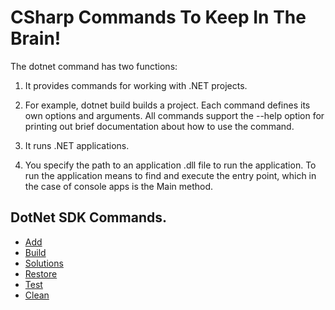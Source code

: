 # CSharp Commands To Keep In The Brain!

The dotnet command has two functions:

1. It provides commands for working with .NET projects.

2. For example, dotnet build builds a project. Each command defines its own options and arguments. All commands support the --help option for printing out brief documentation about how to use the command.

3. It runs .NET applications.

4. You specify the path to an application .dll file to run the application. To run the application means to find and execute the entry point, which in the case of console apps is the Main method.

## DotNet SDK Commands.

- [Add](./commands/add.md)
- [Build](./commands/build.md)
- [Solutions](./commands/solutions.md)
- [Restore](./commands/restore.md)
- [Test](./commands/test.md)
- [Clean](./commands/clean.md)